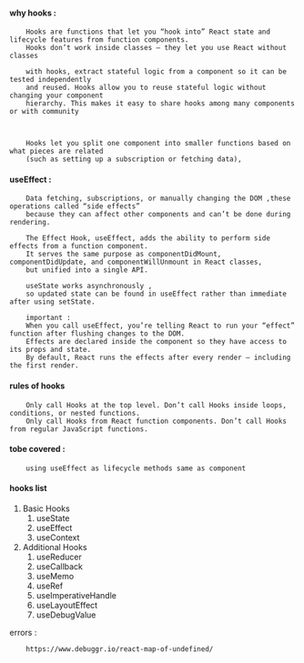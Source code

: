#### why hooks :

        Hooks are functions that let you “hook into” React state and lifecycle features from function components. 
        Hooks don’t work inside classes — they let you use React without classes

        with hooks, extract stateful logic from a component so it can be tested independently
        and reused. Hooks allow you to reuse stateful logic without changing your component
        hierarchy. This makes it easy to share hooks among many components or with community



        Hooks let you split one component into smaller functions based on what pieces are related 
        (such as setting up a subscription or fetching data),

#### useEffect : 

        Data fetching, subscriptions, or manually changing the DOM ,these operations called “side effects”  
        because they can affect other components and can’t be done during rendering.

        The Effect Hook, useEffect, adds the ability to perform side effects from a function component. 
        It serves the same purpose as componentDidMount, componentDidUpdate, and componentWillUnmount in React classes, 
        but unified into a single API. 
       
        useState works asynchronously , 
        so updated state can be found in useEffect rather than immediate after using setState.
        
        important :
        When you call useEffect, you’re telling React to run your “effect” function after flushing changes to the DOM. 
        Effects are declared inside the component so they have access to its props and state. 
        By default, React runs the effects after every render — including the first render.
        
#### rules of hooks

        Only call Hooks at the top level. Don’t call Hooks inside loops, conditions, or nested functions.
        Only call Hooks from React function components. Don’t call Hooks from regular JavaScript functions.
        
        
#### tobe covered :

        using useEffect as lifecycle methods same as component


#### hooks list

1. Basic Hooks
   1. useState
   2. useEffect
   3. useContext
2. Additional Hooks
   1. useReducer
   2. useCallback
   3. useMemo
   4. useRef
   5. useImperativeHandle
   6. useLayoutEffect
   7. useDebugValue


errors : 

        https://www.debuggr.io/react-map-of-undefined/
